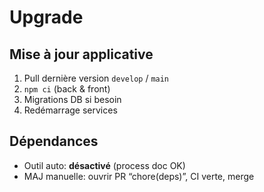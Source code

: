 # Upgrade

## Mise à jour applicative
1. Pull dernière version `develop` / `main`
2. `npm ci` (back & front)
3. Migrations DB si besoin
4. Redémarrage services

## Dépendances
- Outil auto: **désactivé** (process doc OK)
- MAJ manuelle: ouvrir PR “chore(deps)”, CI verte, merge